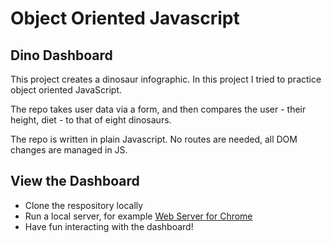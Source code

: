# Object Oriented Javascript

## Dino Dashboard

This project creates a dinosaur infographic. In this project I tried to practice object oriented JavaScript.

The repo takes user data via a form, and then compares the user - their height, diet - to that of eight dinosaurs.

The repo is written in plain Javascript. No routes are needed, all DOM changes are managed in JS.

## View the Dashboard

- Clone the respository locally
- Run a local server, for example [Web Server for Chrome](https://chrome.google.com/webstore/detail/web-server-for-chrome/ofhbbkphhbklhfoeikjpcbhemlocgigb/related?hl=en)
- Have fun interacting with the dashboard!
